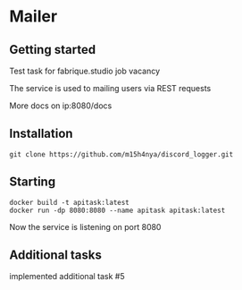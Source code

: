 # Mailer

## Getting started

Test task for fabrique.studio job vacancy

The service is used to mailing users via REST requests

More docs on ip:8080/docs

## Installation
`git clone https://github.com/m15h4nya/discord_logger.git`

## Starting
```
docker build -t apitask:latest
docker run -dp 8080:8080 --name apitask apitask:latest
```

Now the service is listening on port 8080

## Additional tasks

implemented additional task #5
